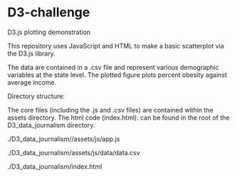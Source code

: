 # D3-challenge
D3.js  plotting demonstration

This repository uses JavaScript and HTML to make a basic scatterplot via the D3.js library.

The data are contained in a .csv file and represent various demographic variables at the state level. The plotted figure plots percent obesity against average income.

Directory structure:

The core files (including the .js and .csv files) are contained within the assets directory.
The html code (index.html). can be found in the root of the D3_data_journalism directory. 

./D3_data_journalism//assets/js/app.js

./D3_data_journalism/assets/js/data/data.csv

./D3_data_journalism/index.html




